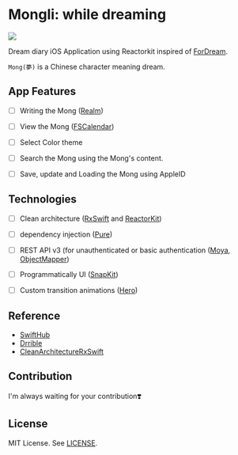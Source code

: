
# Mongli: while dreaming

![](https://user-images.githubusercontent.com/45457678/70604680-66691680-1c3c-11ea-9956-d5d4afc98d18.png)

Dream diary iOS Application using Reactorkit inspired of [ForDream](https://github.com/DAEUN28/ForDream).

`Mong(夢)` is a Chinese character meaning dream.



## App Features

- [ ] Writing the Mong ([Realm](https://realm.io))
- [ ] View the Mong ([FSCalendar](https://github.com/WenchaoD/FSCalendar))
- [ ] Select Color theme
- [ ] Search the Mong using the Mong's content.
- [ ] Save, update and Loading the Mong using AppleID



## Technologies

- [ ] Clean architecture ([RxSwift](https://github.com/ReactiveX/RxSwift) and [ReactorKit](https://github.com/ReactorKit/ReactorKit))
- [ ] dependency injection ([Pure](https://github.com/devxoul/Pure))
- [ ] REST API v3 (for unauthenticated or basic authentication ([Moya](https://github.com/Moya/Moya), [ObjectMapper](https://github.com/tristanhimmelman/ObjectMapper))
- [ ] Programmatically UI ([SnapKit](https://github.com/SnapKit/SnapKit))
- [ ] Custom transition animations ([Hero](https://github.com/HeroTransitions/Hero))



## Reference​

- [SwiftHub](https://github.com/khoren93/SwiftHub=)
- [Drrible](https://github.com/devxoul/Drrrible)
- [CleanArchitectureRxSwift](https://github.com/sergdort/CleanArchitectureRxSwift)



## Contribution

I'm always waiting for your contribution❣️



## License

MIT License. See [LICENSE](https://github.com/DAEUN28/Mongli/blob/master/LICENSE).

